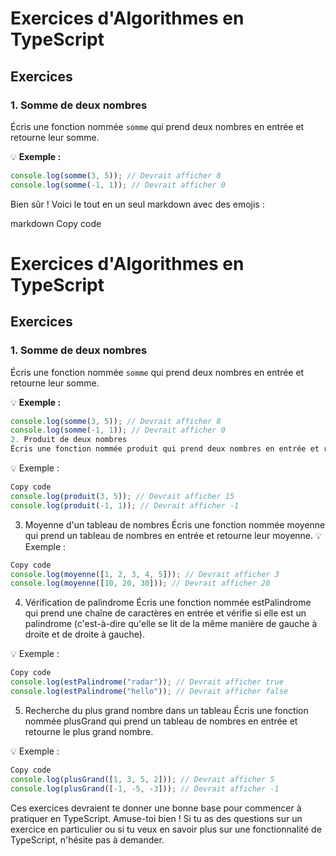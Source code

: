 # Exercices d'Algorithmes en TypeScript

## Exercices

### 1. Somme de deux nombres

Écris une fonction nommée `somme` qui prend deux nombres en entrée et retourne leur somme.

💡 **Exemple :**
```typescript
console.log(somme(3, 5)); // Devrait afficher 8
console.log(somme(-1, 1)); // Devrait afficher 0
```

Bien sûr ! Voici le tout en un seul markdown avec des emojis :

markdown
Copy code
# Exercices d'Algorithmes en TypeScript

## Exercices

### 1. Somme de deux nombres

Écris une fonction nommée `somme` qui prend deux nombres en entrée et retourne leur somme.

💡 **Exemple :**
```typescript
console.log(somme(3, 5)); // Devrait afficher 8
console.log(somme(-1, 1)); // Devrait afficher 0
2. Produit de deux nombres
Écris une fonction nommée produit qui prend deux nombres en entrée et retourne leur produit.
```

💡 Exemple :

```typescript
Copy code
console.log(produit(3, 5)); // Devrait afficher 15
console.log(produit(-1, 1)); // Devrait afficher -1
```

3. Moyenne d'un tableau de nombres
Écris une fonction nommée moyenne qui prend un tableau de nombres en entrée et retourne leur moyenne.
💡 Exemple :

```typescript
Copy code
console.log(moyenne([1, 2, 3, 4, 5])); // Devrait afficher 3
console.log(moyenne([10, 20, 30])); // Devrait afficher 20
```
4. Vérification de palindrome
Écris une fonction nommée estPalindrome qui prend une chaîne de caractères en entrée et vérifie si elle est un palindrome (c'est-à-dire qu'elle se lit de la même manière de gauche à droite et de droite à gauche).

💡 Exemple :

```typescript
Copy code
console.log(estPalindrome("radar")); // Devrait afficher true
console.log(estPalindrome("hello")); // Devrait afficher false
```

5. Recherche du plus grand nombre dans un tableau
Écris une fonction nommée plusGrand qui prend un tableau de nombres en entrée et retourne le plus grand nombre.

💡 Exemple :

```typescript
Copy code
console.log(plusGrand([1, 3, 5, 2])); // Devrait afficher 5
console.log(plusGrand([-1, -5, -3])); // Devrait afficher -1
```
Ces exercices devraient te donner une bonne base pour commencer à pratiquer en TypeScript. Amuse-toi bien ! Si tu as des questions sur un exercice en particulier ou si tu veux en savoir plus sur une fonctionnalité de TypeScript, n'hésite pas à demander.
